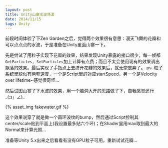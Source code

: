 ```yaml
---
layout: post
title: Unity山寨水波荡漾
date: 2014/11/15
tags: Unity
---
```


前段时间体验了下Zen Garden之后，觉得两个效果很有意思：漫天飞舞的花瓣和可以点点点的水波，于是准备在Unity里面山寨一下。

<!--more-->

先是尝试了用粒子实现下花瓣的效果，结果发现Unity暴露的接口很少，每一帧都`GetParticles, SetParticles`加上计算有点费；而且不太会使用现有的效果调出飘落的效果。最后实现了手指点上去挤开花瓣的效果后，就无奈放弃了。
ps. 粒子系统里貌似有两套速度，一个是Script里的对应startSpeed，另一个是Velocity over lifetime~感觉很奇怪...

然后试图山寨了下水波的效果，用一个脑洞大开的思路做了下，自我感觉还行\_(:з」∠)\_

{% asset_img fakewater.gif %}

这个效果说穿了就是做一个圆环波纹的bump，然后通过Script控制其center/scale贴到平面上(我设置最多贴六个环)；在Shader里用max取到最大的Normal来计算光照...

准备等Unity 5.x出来之后看看有没有GPU粒子可用，重新试试花瓣...